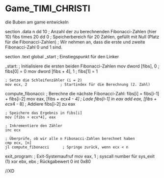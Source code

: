 # Game_TIMI_CHRISTI
 die Buben am game entwickeln

 section .data
    n dd 10                  ; Anzahl der zu berechnenden Fibonacci-Zahlen (hier 10)
    fibs times 20 dd 0       ; Speicherbereich für 20 Zahlen, gefüllt mit Null (Platz für die Fibonacci-Zahlen)
                             ; Wir nehmen an, dass die erste und zweite Fibonacci-Zahl 0 und 1 sind.

section .text
    global _start            ; Einstiegspunkt für den Linker

_start:
    ; Initialisiere die ersten beiden Fibonacci-Zahlen
    mov dword [fibs], 0      ; fibs[0] = 0
    mov dword [fibs + 4], 1  ; fibs[1] = 1

    ; Setze die Schleifenzähler (i = 2)
    mov ecx, 2               ; Startindex für die Berechnung (2. Zahl)

compute_fibonacci:
    ; Berechne die nächste Fibonacci-Zahl: fibs[i] = fibs[i-1] + fibs[i-2]
    mov eax, [fibs + ecx*4 - 4] ; Lade fibs[i-1] in eax
    add eax, [fibs + ecx*4 - 8] ; Addiere fibs[i-2] zu eax

    ; Speichere das Ergebnis in fibs[i]
    mov [fibs + ecx*4], eax

    ; Inkrementiere den Zähler
    inc ecx

    ; Überprüfe, ob wir alle n Fibonacci-Zahlen berechnet haben
    cmp ecx, [n]
    jl compute_fibonacci      ; Springe zurück, wenn ecx < n

exit_program:
    ; Exit-Systemaufruf
    mov eax, 1                ; syscall number für sys_exit (1)
    xor ebx, ebx              ; Rückgabewert 0
    int 0x80     

//XD
